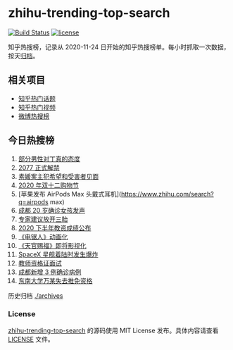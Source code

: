 # zhihu-trending-top-search

[![Build Status](https://github.com/justjavac/zhihu-trending-top-search/workflows/ci/badge.svg?branch=main)](https://github.com/justjavac/zhihu-trending-top-search/actions)
[![license](https://img.shields.io/github/license/justjavac/zhihu-trending-top-search)](https://github.com/justjavac/zhihu-trending-top-search/blob/main/LICENSE)

知乎热搜榜，记录从 2020-11-24 日开始的知乎热搜榜单。每小时抓取一次数据，按天[归档](./archives)。

## 相关项目

- [知乎热门话题](https://github.com/justjavac/zhihu-trending-hot-questions)
- [知乎热门视频](https://github.com/justjavac/zhihu-trending-hot-video)
- [微博热搜榜](https://github.com/justjavac/weibo-trending-hot-search)

## 今日热搜榜

<!-- BEGIN -->
<!-- 最后更新时间 Thu Dec 10 2020 13:04:05 GMT+0800 (CST) -->
1. [部分男性对丁真的态度](https://www.zhihu.com/search?q=丁真)
1. [2077 正式解禁](https://www.zhihu.com/search?q=赛博朋克2077)
1. [素媛案主犯希望和受害者见面](https://www.zhihu.com/search?q=素媛案)
1. [2020 年双十二购物节](https://www.zhihu.com/search?q=双十二)
1. [苹果发布 AirPods Max 头戴式耳机](https://www.zhihu.com/search?q=airpods max)
1. [成都 20 岁确诊女孩发声](https://www.zhihu.com/search?q=成都孙女)
1. [专家建议放开三胎](https://www.zhihu.com/search?q=三胎)
1. [2020 下半年教资成绩公布](https://www.zhihu.com/search?q=教资成绩)
1. [《电锯人》动画化](https://www.zhihu.com/search?q=电锯人)
1. [《天官赐福》即将影视化](https://www.zhihu.com/search?q=天官赐福)
1. [SpaceX 星舰着陆时发生爆炸](https://www.zhihu.com/search?q=spacex)
1. [教师资格证面试](https://www.zhihu.com/search?q=教资面试怎么准备)
1. [成都新增 3 例确诊病例](https://www.zhihu.com/search?q=成都新增)
1. [东南大学万某失去推免资格](https://www.zhihu.com/search?q=东南大学)
<!-- END -->

历史归档 [./archives](./archives)

### License

[zhihu-trending-top-search](https://github.com/justjavac/zhihu-trending-top-search) 的源码使用 MIT License 发布。具体内容请查看 [LICENSE](./LICENSE) 文件。
